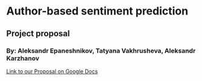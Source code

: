# Author-based sentiment prediction
## Project proposal
### By: Aleksandr Epaneshnikov, Tatyana Vakhrusheva, Aleksandr Karzhanov
[Link to our Proposal on Google Docs](https://docs.google.com/document/d/1Adpjyw6svgZLmjCTyPKBOOs6shLw2rhyuGG597VJlgs/edit?usp=sharing)

